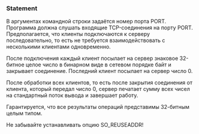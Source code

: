### Statement

В аргументах командной строки задаётся номер порта PORT.
Программа должна слушать входящие TCP-соединения на порту PORT.
Предполагается, что клиенты подключаются к серверу последовательно,
то есть не требуется взаимодействовать с несколькими
клиентами одновременно.



После подключения каждый клиент посылает на сервер
знаковое 32-битное целое число в бинарном виде в сетевом порядке байт и
закрывает соединение. Последний клиент посылает на сервер
число 0.



После обработки всех клиентов, то есть после закрытия
соединения от клиента, который передал число 0,
сервер печатает сумму всех чисел на стандартный поток вывода
и завершает работу.



Гарантируется, что все результаты операций представимы
32-битным целым типом.



Не забывайте устанавливать опцию SO_REUSEADDR!

    


